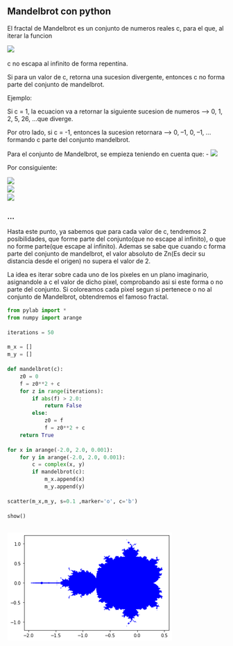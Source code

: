 ## Mandelbrot con python


El fractal de Mandelbrot es un conjunto de numeros reales c, para el que, al iterar la funcion

<img src="https://latex.codecogs.com/gif.latex?f(z)=z^2+c" /> 

c no escapa al infinito de forma repentina.

Si para un valor de c, retorna una sucesion divergente, entonces c no forma parte del conjunto de mandelbrot.

Ejemplo:

Si c = 1, la ecuacion va a retornar la siguiente sucesion de numeros --> 0, 1, 2, 5, 26, …que diverge.

Por otro lado, si c = -1, entonces la sucesion retornara --> 0, –1, 0, –1, …formando c parte del conjunto mandelbrot.

Para el conjunto de Mandelbrot, se empieza teniendo en cuenta que: - <img src="https://latex.codecogs.com/gif.latex?z_0=0" /> 

Por consiguiente:

<img src="https://latex.codecogs.com/gif.latex?z_1=f(z_0)=z_0^2+(-1)=0^2+(-1)=-1" /> <br />
<img src="https://latex.codecogs.com/gif.latex?z_2=f(z_1)=z_1^2+(-1)=(-1)^2+(-1)=0" /> <br />
<img src="https://latex.codecogs.com/gif.latex?z_3=f(z_2)=z_2^2+(-1)=0^2+(-1)=-1" /> <br />
### ...

Hasta este punto, ya sabemos que para cada valor de c, tendremos 2 posibilidades, que forme parte del conjunto(que no escape al infinito), o que no forme parte(que escape al infinito). Ademas se sabe que cuando c forma parte del conjunto de mandelbrot, el valor absoluto de Zn(Es decir su distancia desde el origen) no supera el valor de 2.

La idea es iterar sobre cada uno de los pixeles en un plano imaginario, asignandole a c el valor de dicho pixel, comprobando asi si este forma o no parte del conjunto. Si coloreamos cada pixel segun si pertenece o no al conjunto de Mandelbrot, obtendremos el famoso fractal.  


```python
from pylab import *
from numpy import arange

iterations = 50

m_x = []
m_y = []

def mandelbrot(c):
    z0 = 0
    f = z0**2 + c
    for z in range(iterations):
        if abs(f) > 2.0:
            return False
        else:
            z0 = f
            f = z0**2 + c
    return True
  
for x in arange(-2.0, 2.0, 0.001):
    for y in arange(-2.0, 2.0, 0.001):
        c = complex(x, y)
        if mandelbrot(c):
            m_x.append(x)
            m_y.append(y)

scatter(m_x,m_y, s=0.1 ,marker='o', c='b')

show()
            
```


![png](output_1_0.png)



```python

```
